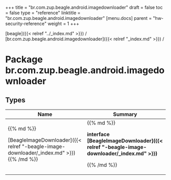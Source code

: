 +++
title = "br.com.zup.beagle.android.imagedownloader"
draft = false
toc = false
type = "reference"
linktitle = "br.com.zup.beagle.android.imagedownloader"
[menu.docs]
  parent = "hw-security-reference"
  weight = 1
+++

[beagle]({{< relref "../_index.md" >}}) / [br.com.zup.beagle.android.imagedownloader]({{< relref "_index.md" >}}) / 



# Package br.com.zup.beagle.android.imagedownloader  


## Types  
<table>
  
<thead>
<tr>
<th>
Name  
</th>
<th>
Summary  
</th>
  
</tr>
</thead>
<tbody>
<tr>
<td>
{{% md %}}

[BeagleImageDownloader]({{< relref "-beagle-image-downloader/_index.md" >}})
{{% /md %}}
</td>
<td>
{{% md %}}

  
<b>interface [BeagleImageDownloader]({{< relref "-beagle-image-downloader/_index.md" >}})</b>  



{{% /md %}}
</td>
</tr>

</tbody>
</table>


